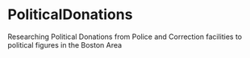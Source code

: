 # PoliticalDonations
Researching Political Donations from Police and Correction facilities to political figures in the Boston Area
